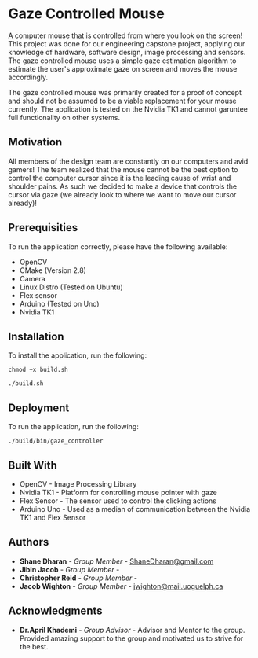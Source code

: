 # Gaze Controlled Mouse

A computer mouse that is controlled from where you look on the screen! This project was done for our engineering capstone project, applying our knowledge of hardware, software design, image processing and sensors. The gaze controlled mouse uses a simple gaze estimation algorithm to estimate the user's approximate gaze on screen and moves the mouse accordingly. 

The gaze controlled mouse was primarily created for a proof of concept and should not be assumed to be a viable replacement for your mouse currently. The application is tested on the Nvidia TK1 and cannot garuntee full functionality on other systems. 

## Motivation 

All members of the design team are constantly on our computers and avid gamers! The team realized that the mouse cannot be the best option to control the computer cursor since it is the leading cause of wrist and shoulder pains. As such we decided to make a device that controls the cursor via gaze (we already look to where we want to move our cursor already)!

## Prerequisities

To run the application correctly, please have the following available: 
* OpenCV
* CMake (Version 2.8)
* Camera
* Linux Distro (Tested on Ubuntu)
* Flex sensor
* Arduino (Tested on Uno)
* Nvidia TK1  

## Installation

To install the application, run the following:
```
chmod +x build.sh
```

```
./build.sh
```

## Deployment

To run the application, run the following:
```
./build/bin/gaze_controller
```

## Built With

* OpenCV - Image Processing Library
* Nvidia TK1 - Platform for controlling mouse pointer with gaze
* Flex Sensor - The sensor used to control the clicking actions
* Arduino Uno - Used as a median of communication between the Nvidia TK1 and Flex Sensor 

## Authors

* **Shane Dharan** - *Group Member* - ShaneDharan@gmail.com
* **Jibin Jacob** - *Group Member* - 
* **Christopher Reid** - *Group Member* - 
* **Jacob Wighton** - *Group Member* - jwighton@mail.uoguelph.ca

## Acknowledgments

* **Dr.April Khademi** - *Group Advisor* - Advisor and Mentor to the group. Provided amazing support to the group and motivated us to strive for the best.
